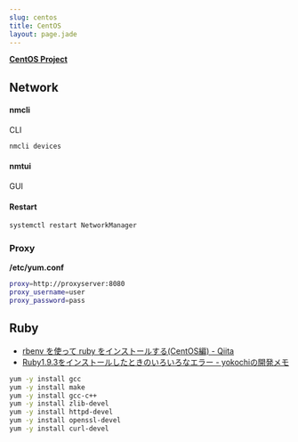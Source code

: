 ```yaml
---
slug: centos
title: CentOS
layout: page.jade
---
```


__[CentOS Project](http://www.centos.org/)__


## Network

#### nmcli
CLI
```bash
nmcli devices
```

#### nmtui
GUI

#### Restart
```bash
systemctl restart NetworkManager
```

### Proxy
__/etc/yum.conf__
```bash
proxy=http://proxyserver:8080
proxy_username=user
proxy_password=pass
```


## Ruby

- [rbenv を使って ruby をインストールする(CentOS編) - Qiita](http://qiita.com/inouet/items/478f4228dbbcd442bfe8)
- [Ruby1.9.3をインストールしたときのいろいろなエラー - yokochiの開発メモ](http://d.hatena.ne.jp/the_yokochi/20111127/1322382198)

```bash
yum -y install gcc
yum -y install make
yum -y install gcc-c++
yum -y install zlib-devel
yum -y install httpd-devel
yum -y install openssl-devel
yum -y install curl-devel
```
